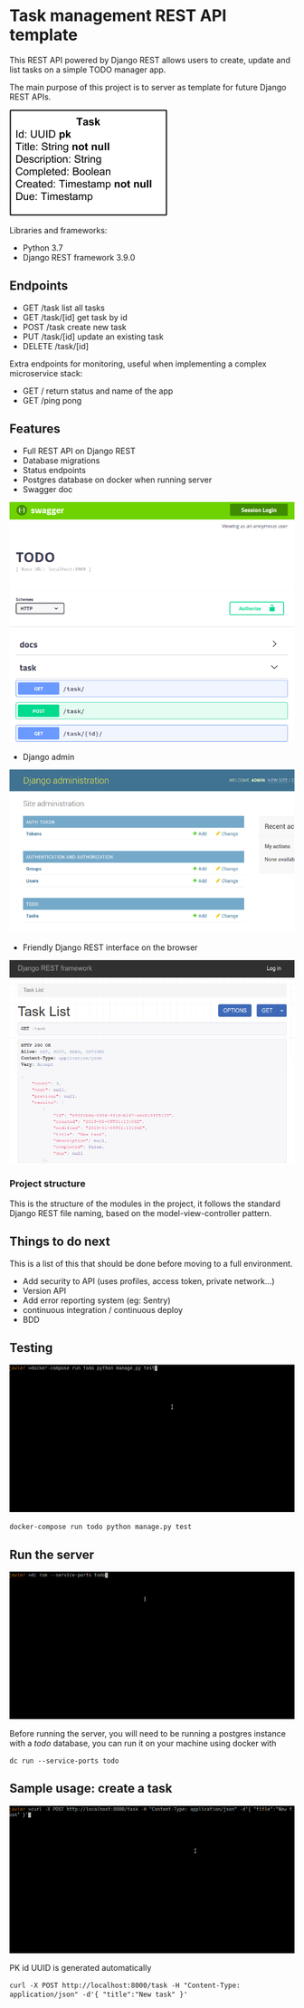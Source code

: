 # Task management REST API template

This REST API powered by Django REST allows users to create, 
update and list tasks on a simple TODO manager app. 

The main purpose of this project is to server as template for future Django REST APIs.

![](schema.png)

Libraries and frameworks: 
 - Python 3.7 
 - Django REST framework 3.9.0 

## Endpoints

- GET /task list all tasks
- GET /task/[id] get task by id
- POST /task create new task 
- PUT /task/[id] update an existing task 
- DELETE /task/[id]

Extra endpoints for monitoring, useful when implementing a complex microservice stack:
- GET / return status and name of the app 
- GET /ping pong 

## Features 

- Full REST API on Django REST
- Database migrations 
- Status endpoints
- Postgres database on docker when running server
- Swagger doc

![](swagger.png)

- Django admin 

![](admin.png)

- Friendly Django REST interface on the browser


![](rest.png)


### Project structure
This is the structure of the modules in the project, it follows the standard Django REST file naming, based on the model-view-controller pattern.

## Things to do next 

This is a list of this that should be done before moving to a full environment. 

- Add security to API (uses profiles, access token, private network...)
- Version API 
- Add error reporting system (eg: Sentry)
- continuous integration / continuous deploy
- BDD 

## Testing

![](test.gif)

    docker-compose run todo python manage.py test

## Run the server 

![](run.gif)

Before running the server, you will need to be running a postgres instance with a *todo* database, you can run it on your machine using docker with 

    dc run --service-ports todo

## Sample usage: create a task 

![](post.gif)

PK id UUID is generated automatically
```
curl -X POST http://localhost:8000/task -H "Content-Type: application/json" -d'{ "title":"New task" }'
```
